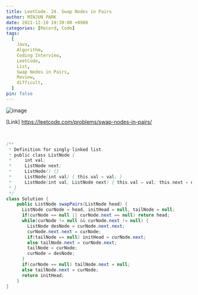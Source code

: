 ```yaml
---
title: LeetCode. 24. Swap Nodes in Pairs
author: MINJUN PARK
date: 2021-12-10 19:39:00 +0900
categories: [Record, Code]
tags:
  [
    Java,
    Algorithm,
    Coding Interview,
    LeetCode,
    List,
    Swap Nodes in Pairs,
    Review,
    difficult,
  ]
pin: false
---
```


![image](https://user-images.githubusercontent.com/55131164/145560777-2ada3d8b-b2a0-4201-84df-889fa5f2e7fb.png)

[Link] <https://leetcode.com/problems/swap-nodes-in-pairs/>

<br>

```java
/**
 * Definition for singly-linked list.
 * public class ListNode {
 *     int val;
 *     ListNode next;
 *     ListNode() {}
 *     ListNode(int val) { this.val = val; }
 *     ListNode(int val, ListNode next) { this.val = val; this.next = next; }
 * }
 */
class Solution {
    public ListNode swapPairs(ListNode head) {
      ListNode curNode = head, initHead = null, tailNode = null;
      if(curNode == null || curNode.next == null) return head;
      while(curNode != null && curNode.next != null) {
        ListNode desNode = curNode.next.next;
        curNode.next.next = curNode;
        if(tailNode == null) initHead = curNode.next;
        else tailNode.next = curNode.next;
        tailNode = curNode;
        curNode = desNode;
      }
      if(curNode == null) tailNode.next = null;
      else tailNode.next = curNode;
      return initHead;
    }
}
```
